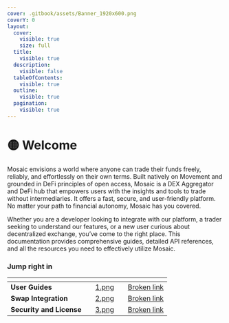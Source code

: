 ```yaml
---
cover: .gitbook/assets/Banner_1920x600.png
coverY: 0
layout:
  cover:
    visible: true
    size: full
  title:
    visible: true
  description:
    visible: false
  tableOfContents:
    visible: true
  outline:
    visible: true
  pagination:
    visible: true
---
```


# 🟡 Welcome

Mosaic envisions a world where anyone can trade their funds freely, reliably, and effortlessly on their own terms. Built natively on Movement and grounded in DeFi principles of open access, Mosaic is a DEX Aggregator and DeFi hub that empowers users with the insights and tools to trade without intermediaries. It offers a fast, secure, and user-friendly platform. No matter your path to financial autonomy, Mosaic has you covered.

Whether you are a developer looking to integrate with our platform, a trader seeking to understand our features, or a new user curious about decentralized exchange, you’ve come to the right place. This documentation provides comprehensive guides, detailed API references, and all the resources you need to effectively utilize Mosaic.

### Jump right in

<table data-view="cards"><thead><tr><th></th><th></th><th data-hidden data-card-cover data-type="files"></th><th data-hidden></th><th data-hidden data-card-target data-type="content-ref"></th></tr></thead><tbody><tr><td><strong>User Guides</strong></td><td></td><td><a href=".gitbook/assets/1.png">1.png</a></td><td></td><td><a href="broken-reference">Broken link</a></td></tr><tr><td><strong>Swap Integration</strong></td><td></td><td><a href=".gitbook/assets/2.png">2.png</a></td><td></td><td><a href="broken-reference">Broken link</a></td></tr><tr><td><strong>Security and License</strong></td><td></td><td><a href=".gitbook/assets/3.png">3.png</a></td><td></td><td><a href="broken-reference">Broken link</a></td></tr></tbody></table>
